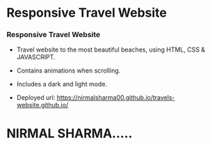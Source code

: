 # Responsive Travel Website 

###  Responsive Travel Website 

- Travel website to the most beautiful beaches, using HTML, CSS & JAVASCRIPT.
- Contains animations when scrolling.
- Includes a dark and light mode.

- Deployed url: https://nirmalsharma00.github.io/travels-website.github.io/

# NIRMAL SHARMA.....
